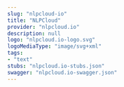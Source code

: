 ```yaml
---
slug: "nlpcloud-io"
title: "NLPCloud"
provider: "nlpcloud.io"
description: null
logo: "nlpcloud.io-logo.svg"
logoMediaType: "image/svg+xml"
tags:
- "text"
stubs: "nlpcloud.io-stubs.json"
swagger: "nlpcloud.io-swagger.json"
---
```

